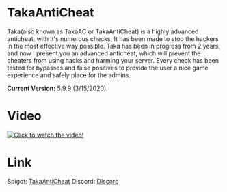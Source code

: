 # TakaAntiCheat

Taka(also known as TakaAC or TakaAntiCheat) is a highly advanced anticheat, with it's numerous checks, It has been made to stop the hackers in the most effective way possible.
Taka has been in progress from 2 years, and now I present you an advanced anticheat, which will prevent the cheaters from using hacks and harming your server.
Every check has been tested for bypasses and false positives to provide the user a nice game experience and safely place for the admins.

**Current Version:** 5.9.9 (3/15/2020).

# Video

[![Click to watch the video!](https://img.youtube.com/vi/gmCgLnn07u0/0.jpg)](https://www.youtube.com/watch?v=gmCgLnn07u0)

# Link

Spigot: [TakaAntiCheat](https://www.spigotmc.org/resources/takaanticheat-takaac.45167/)
Discord: [Discord](https://discord.me/takadakata)
